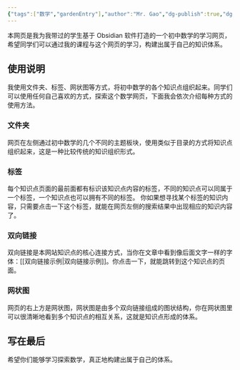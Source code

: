 ```yaml
---
{"tags":["数学","gardenEntry"],"author":"Mr. Gao","dg-publish":true,"dg-home":true,"permalink":"//","dgPassFrontmatter":true}
---
```


本网页是我为我带过的学生基于 Obsidian 软件打造的一个初中数学的学习网页，希望同学们可以通过我的课程与这个网页的学习，构建出属于自己的知识体系。
## 使用说明
我使用文件夹、标签、网状图等方式，将初中数学的各个知识点组织起来。同学们可以使用任何自己喜欢的方式，探索这个数学网页，下面我会依次介绍每种方式的使用方法。
### 文件夹
网页在左侧通过初中数学的几个不同的主题板块，使用类似于目录的方式将知识点组织起来，这是一种比较传统的知识组织形式。
### 标签
每个知识点页面的最前面都有标识该知识点内容的标签，不同的知识点可以同属于一个标签，一个知识点也可以拥有不同的标签。
你如果想寻找某个标签的知识内容，只需要点击一下这个标签，就能在网页左侧的搜索结果中出现相应的知识内容了。
### 双向链接
双向链接是本网站知识点的核心连接方式，当你在文章中看到像后面文字一样的字体：[[双向链接示例\|双向链接示例]]。你点击一下，就能跳转到这个知识点的页面。
### 网状图
网页的右上方是网状图，网状图是由多个双向链接组成的图状结构，你在网状图里可以很清晰地看到多个知识点的相互关系，这就是知识点形成的体系。
## 写在最后
希望你们能够学习探索数学，真正地构建出属于自己的体系。